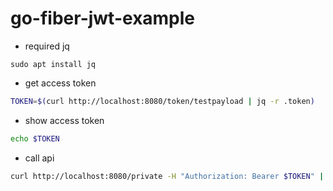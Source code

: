# go-fiber-jwt-example
* required jq
```git initsh
sudo apt install jq
```
* get access token
```sh
TOKEN=$(curl http://localhost:8080/token/testpayload | jq -r .token)
```
* show access token
```sh
echo $TOKEN
```
* call api
```sh
curl http://localhost:8080/private -H "Authorization: Bearer $TOKEN" | jq
```
